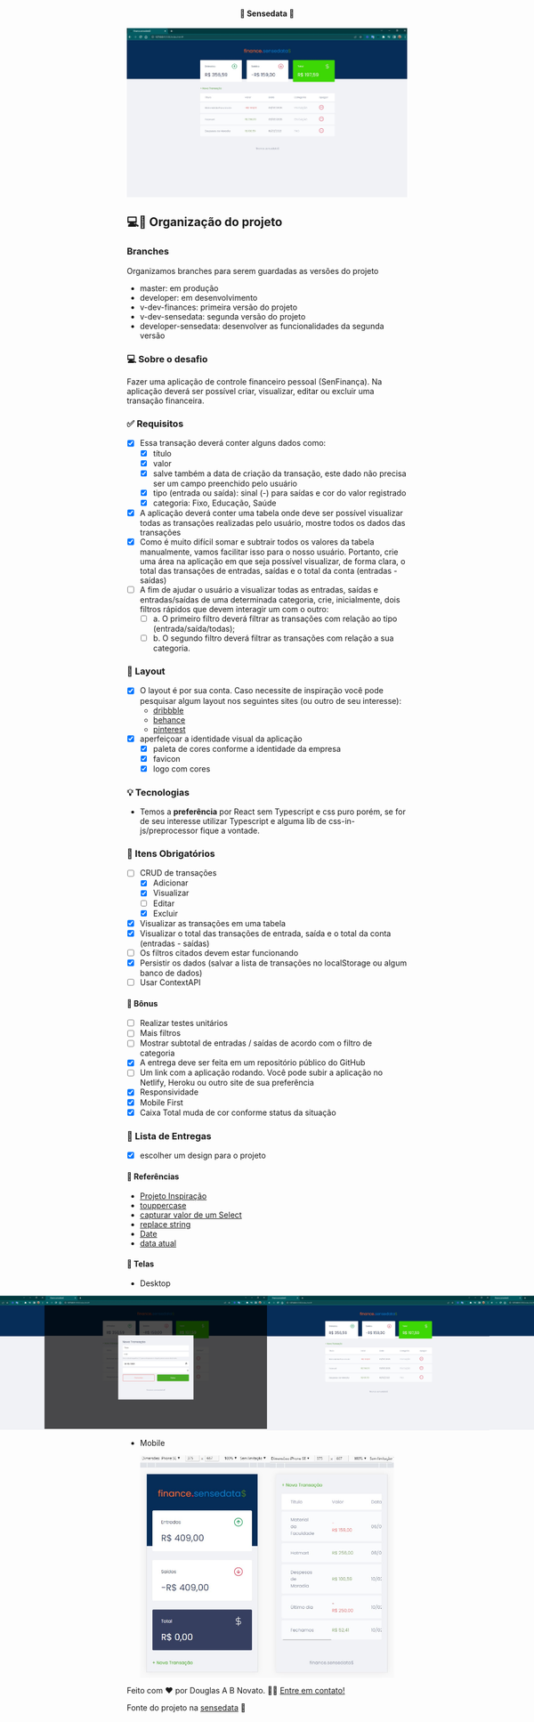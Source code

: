 <h4 align="center"> 
	🚧 Sensedata 🚀
</h4>

<p align="center" style="display: flex; align-items: flex-start; justify-content: center;">
  <img alt="sensedata" title="#sensedata" src="./.github/finance-3.jpg">
</p>    

## 💻🔖 Organização do projeto

### Branches

Organizamos branches para serem guardadas as versões do projeto
- master: em produção
- developer: em desenvolvimento
- v-dev-finances: primeira versão do projeto
- v-dev-sensedata: segunda versão do projeto
- developer-sensedata: desenvolver as funcionalidades da segunda versão

### 💻 Sobre o desafio

Fazer uma aplicação de controle financeiro pessoal (SenFinança). Na aplicação deverá ser possível criar, visualizar, editar ou excluir uma transação financeira.

### ✅ Requisitos

- [x] Essa transação deverá conter alguns dados como: 
  - [x] título  
  - [x] valor 
  - [x] salve também a data de criação da transação, este dado não precisa ser um campo preenchido pelo usuário
  - [x] tipo (entrada ou saída): sinal (-) para saídas e cor do valor registrado
  - [x] categoria: Fixo, Educação, Saúde
- [x] A aplicação deverá conter uma tabela onde deve ser possível visualizar todas as transações realizadas pelo usuário, mostre todos os dados das transações
- [x] Como é muito difícil somar e subtrair todos os valores da tabela manualmente, vamos facilitar isso para o nosso usuário. Portanto, crie uma área na aplicação em que seja possível visualizar, de forma clara, o total das transações de entradas, saídas e o total da conta (entradas - saídas)
- [ ] A fim de ajudar o usuário a visualizar todas as entradas, saídas e entradas/saídas de uma determinada categoria, crie, inicialmente, dois filtros rápidos que devem interagir um com o outro:
  - [ ] a. O primeiro filtro deverá filtrar as transações com relação ao tipo
  (entrada/saída/todas);
  - [ ] b. O segundo filtro deverá filtrar as transações com relação a sua
  categoria.

### 🎨 Layout

- [x] O layout é por sua conta. Caso necessite de inspiração você pode pesquisar algum layout nos seguintes sites (ou outro de seu interesse):
  - [dribbble](https://dribbble.com/) 
  - [behance](https://www.behance.net/) 
  - [pinterest](https://br.pinterest.com/) 
- [x] aperfeiçoar a identidade visual da aplicação
  - [x] paleta de cores conforme a identidade da empresa
  - [x] favicon
  - [x] logo com cores

### 💡 Tecnologias  

- Temos a **preferência** por React sem Typescript e css puro porém, se for de seu interesse utilizar Typescript e alguma lib de css-in-js/preprocessor fique a vontade.

### 🚀 Itens Obrigatórios

- [ ] CRUD de transações
  - [x] Adicionar
  - [x] Visualizar
  - [ ] Editar
  - [x] Excluir  
- [x] Visualizar as transações em uma tabela
- [x] Visualizar o total das transações de entrada, saída e o total da conta (entradas - saídas)
- [ ] Os filtros citados devem estar funcionando
- [x] Persistir os dados (salvar a lista de transações no localStorage ou algum banco de dados)
- [ ] Usar ContextAPI

#### 🚀 Bônus

- [ ] Realizar testes unitários
- [ ] Mais filtros
- [ ] Mostrar subtotal de entradas / saídas de acordo com o filtro de categoria
- [x] A entrega deve ser feita em um repositório público do GitHub
- [ ] Um link com a aplicação rodando. Você pode subir a aplicação no Netlify, Heroku ou outro site de sua preferência
- [x] Responsividade 
- [x] Mobile First
- [x] Caixa Total muda de cor conforme status da situação
 
### 📅 Lista de Entregas

- [x] escolher um design para o projeto

#### 📅 Referências

- [Projeto Inspiração](https://senfinanca-sensedata.netlify.app/)
- [touppercase](https://www.w3schools.com/jsref/jsref_touppercase.asp#:~:text=The%20toUpperCase()%20method%20converts,not%20change%20the%20original%20string.)
- [capturar valor de um Select](https://www.youtube.com/watch?v=Nwh7zHicmwU)
- [replace string](https://www.devmedia.com.br/javascript-replace-substituindo-valores-em-uma-string/39176)
- [Date](https://blog.betrybe.com/javascript/javascript-date/)
- [data atual](https://www.freecodecamp.org/portuguese/news/date-now-em-javascript-como-obter-a-data-atual-em-javascript/) 

#### 📅 Telas

- Desktop

<p align="center" style="display: flex; align-items: flex-start; justify-content: center;">
  <img alt="sensedata" title="#sensedata" src="./.github/finance-1.jpg" width="400px">
  <img alt="sensedata" title="#sensedata" src="./.github/finance-2.jpg" width="400px">
  <img alt="sensedata" title="#sensedata" src="./.github/finance-3.jpg" width="400px">
  <img alt="sensedata" title="#sensedata" src="./.github/finance-4.jpg" width="400px">
</p>  

- Mobile

<p align="center" style="display: flex; align-items: flex-start; justify-content: center;">
  <img alt="sensedata" title="#sensedata" src="./.github/finance-5.jpg" height="400px">
  <img alt="sensedata" title="#sensedata" src="./.github/finance-6.jpg" height="400px">
</p>  

Feito com ❤️ por Douglas A B Novato. 👋🏽 [Entre em contato!](https://www.linkedin.com/in/douglasabnovato/)
 
Fonte do projeto na [sensedata](https://sensedata.com.br/) 👋  